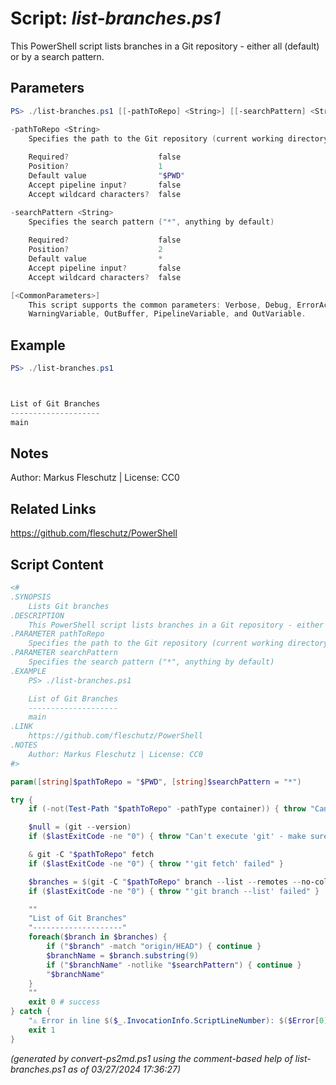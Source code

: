 Script: *list-branches.ps1*
========================

This PowerShell script lists branches in a Git repository - either all (default) or by a search pattern.

Parameters
----------
```powershell
PS> ./list-branches.ps1 [[-pathToRepo] <String>] [[-searchPattern] <String>] [<CommonParameters>]

-pathToRepo <String>
    Specifies the path to the Git repository (current working directory by default)
    
    Required?                    false
    Position?                    1
    Default value                "$PWD"
    Accept pipeline input?       false
    Accept wildcard characters?  false

-searchPattern <String>
    Specifies the search pattern ("*", anything by default)
    
    Required?                    false
    Position?                    2
    Default value                *
    Accept pipeline input?       false
    Accept wildcard characters?  false

[<CommonParameters>]
    This script supports the common parameters: Verbose, Debug, ErrorAction, ErrorVariable, WarningAction, 
    WarningVariable, OutBuffer, PipelineVariable, and OutVariable.
```

Example
-------
```powershell
PS> ./list-branches.ps1



List of Git Branches
--------------------
main

```

Notes
-----
Author: Markus Fleschutz | License: CC0

Related Links
-------------
https://github.com/fleschutz/PowerShell

Script Content
--------------
```powershell
<#
.SYNOPSIS
	Lists Git branches
.DESCRIPTION
	This PowerShell script lists branches in a Git repository - either all (default) or by a search pattern.
.PARAMETER pathToRepo
	Specifies the path to the Git repository (current working directory by default)
.PARAMETER searchPattern
	Specifies the search pattern ("*", anything by default)
.EXAMPLE
	PS> ./list-branches.ps1

	List of Git Branches
	--------------------
	main
.LINK
	https://github.com/fleschutz/PowerShell
.NOTES
	Author: Markus Fleschutz | License: CC0
#>

param([string]$pathToRepo = "$PWD", [string]$searchPattern = "*")

try {
	if (-not(Test-Path "$pathToRepo" -pathType container)) { throw "Can't access repo folder '$pathToRepo' - maybe a typo or missing folder permissions?" }

	$null = (git --version)
	if ($lastExitCode -ne "0") { throw "Can't execute 'git' - make sure Git is installed and available" }

	& git -C "$pathToRepo" fetch 
	if ($lastExitCode -ne "0") { throw "'git fetch' failed" }

	$branches = $(git -C "$pathToRepo" branch --list --remotes --no-color --no-column)
	if ($lastExitCode -ne "0") { throw "'git branch --list' failed" }

	""
	"List of Git Branches"
	"--------------------"
	foreach($branch in $branches) {
		if ("$branch" -match "origin/HEAD") { continue }
		$branchName = $branch.substring(9)
		if ("$branchName" -notlike "$searchPattern") { continue }
		"$branchName"
	}
	""
	exit 0 # success
} catch {
	"⚠️ Error in line $($_.InvocationInfo.ScriptLineNumber): $($Error[0])"
	exit 1
}
```

*(generated by convert-ps2md.ps1 using the comment-based help of list-branches.ps1 as of 03/27/2024 17:36:27)*
